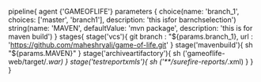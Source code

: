 pipeline{
    agent {'GAMEOFLIFE'}
    parameters {
        choice(name: 'branch_1', choices: ['master', 'branch1'], description: 'this isfor barnchselection')
        string(name: 'MAVEN', defaultValue: 'mvn package', description: 'this is for maven build')
    }
    stages{
        stage('vcs'){
            git branch : "${params.branch_1},
                   url : 'https://github.com/maheshryali/game-of-life.git' 
        }
        stage('mavenbuild'){
            sh "${params.MAVEN}"
        }
        stage('archiveartifactory'){
            sh ('gameoflife-web/target/*.war)
        }
        stage('testreportxmls'){
            sh ('**/surefire-reports/*.xml)
        }
    }
}